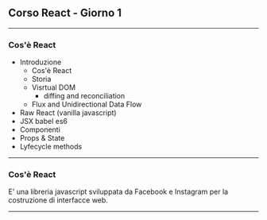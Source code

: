 ## Corso React - Giorno 1

---

### Cos'è React

* Introduzione
  * Cos'è React
  * Storia
  * Visrtual DOM
    * diffing and reconciliation
  * Flux and Unidirectional Data Flow
* Raw React (vanilla javascript)
* JSX babel es6
* Componenti
* Props & State
* Lyfecycle methods

---

### Cos'è React

E' una libreria javascript sviluppata da Facebook e Instagram per la costruzione di interfacce web.

---
